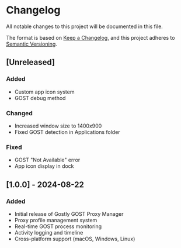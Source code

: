 # Changelog

All notable changes to this project will be documented in this file.

The format is based on [Keep a Changelog](https://keepachangelog.com/en/1.0.0/),
and this project adheres to [Semantic Versioning](https://semver.org/spec/v2.0.0.html).

## [Unreleased]

### Added
- Custom app icon system
- GOST debug method

### Changed
- Increased window size to 1400x900
- Fixed GOST detection in Applications folder

### Fixed
- GOST "Not Available" error
- App icon display in dock

## [1.0.0] - 2024-08-22

### Added
- Initial release of Gostly GOST Proxy Manager
- Proxy profile management system
- Real-time GOST process monitoring
- Activity logging and timeline
- Cross-platform support (macOS, Windows, Linux)
